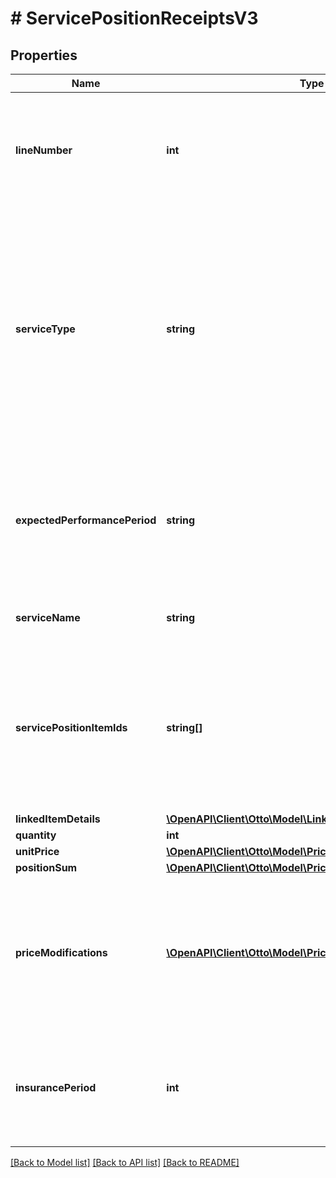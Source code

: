 # # ServicePositionReceiptsV3

## Properties

Name | Type | Description | Notes
------------ | ------------- | ------------- | -------------
**lineNumber** | **int** | Number of line item in which the information is printed on the pdf document of the receipt. &lt;/br&gt;This information is not reliably provided for older receipts | [optional]
**serviceType** | **string** | Categorization that classifies services according to their main characteristics. Services of the same type are often treated in the same way. Currently, the processing of the following types are possible: * **DISPOSAL** - Free take away of old technical devices required by law * **INSURANCE** - Product insurance | [optional]
**expectedPerformancePeriod** | **string** | Vague performance date. &lt;/br&gt;As the exact date is not known when generating the receipt, this information gives an indication when the service is expected to be fulfilled | [optional]
**serviceName** | **string** | Service name  the customer knows from the order process |
**servicePositionItemIds** | **string[]** | List of unique identifiers of specific instances of services. &lt;/br&gt;A servicePositionItem is the smallest unit of a service that can be ordered. &lt;/br&gt;If quantity of this object is bigger than one, the list contains more than one entry |
**linkedItemDetails** | [**\OpenAPI\Client\Otto\Model\LinkedItemDetailsReceiptsV3**](LinkedItemDetailsReceiptsV3.md) |  | [optional]
**quantity** | **int** | Quantity |
**unitPrice** | [**\OpenAPI\Client\Otto\Model\PriceReceiptsV3**](PriceReceiptsV3.md) |  |
**positionSum** | [**\OpenAPI\Client\Otto\Model\PriceReceiptsV3**](PriceReceiptsV3.md) |  |
**priceModifications** | [**\OpenAPI\Client\Otto\Model\PriceModificationReceiptsV3[]**](PriceModificationReceiptsV3.md) | List of additional fees and reductions represented as price modifications. &lt;/br&gt;Currently we only know reductions. &lt;/br&gt;If there are no entries the list is displayed as empty |
**insurancePeriod** | **int** | Services of serviceType WARRANTY or INSURANCE could be offered with different durations. This field will show the duration as month. | [optional]

[[Back to Model list]](../../README.md#models) [[Back to API list]](../../README.md#endpoints) [[Back to README]](../../README.md)
